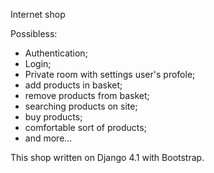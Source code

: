 Internet shop

Possibless:
- Authentication;
- Login;
- Private room with settings user's profole;
- add products in basket;
- remove products from basket;
- searching products on site;
- buy products;
- comfortable sort of products;
- and more...

This shop written on Django 4.1 with Bootstrap.
